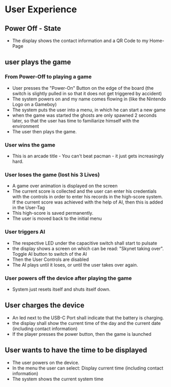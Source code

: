 # User Experience
## Power Off - State
- The display shows the contact information and a QR Code to my Home-Page

## user plays the game
### From Power-Off to playing a game
- User presses the "Power-On" Button on the edge of the board (the switch is slightly pulled in so that it does not get triggered by accident)
- The system powers on and my name comes flowing in (like the Nintendo Logo on a Gameboy)
- The system puts the user into a menu, in which he can start a new game
- when the game was started the ghosts are only spawned 2 seconds later, so that the user has time to familiarize himself with the environment
- The user then plays the game.

### User wins the game
- This is an arcade title - You can't beat pacman - it just gets increasingly hard. 

### User loses the game (lost his 3 Lives)
- A game over animation is displayed on the screen
- The current score is collected and the user can enter his credentials with the controls in order to enter his records in the high-score system. If the current score was achieved with the help of AI, then this is added in the User-Tag
- This high-score is saved permanently.
- The user is moved back to the initial menu

### User triggers AI
- The respective LED under the capacitive switch shall start to pulsate
- the display shows a screen on which can be read: "Skynet taking over". Toggle AI button to switch of the AI
- Then the User Controls are disabled
- The AI plays until it loses, or until the user takes over again.

### User powers off the device after playing the game
- System just resets itself and shuts itself down.

## User charges the device
- An led next to the USB-C Port shall indicate that the battery is charging.
- the display shall show the current time of the day and the current date (including contact information)
- If the player presses the power button, then the game is launched

## User wants to have the time to be displayed
- The user powers on the device. 
- In the menu the user can select: Display current time (including contact information)
- The system shows the current system time



